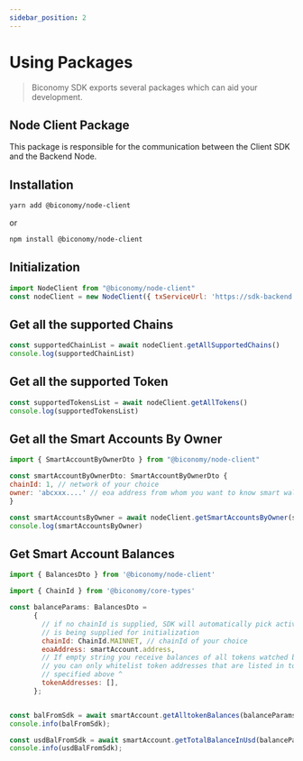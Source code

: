 ```yaml
---
sidebar_position: 2
---
```


# Using Packages

> Biconomy SDK exports several packages which can aid your development.

## Node Client Package

This package is responsible for the communication between the Client SDK and the Backend Node. 

## Installation

```bash
yarn add @biconomy/node-client
```

or

```bash
npm install @biconomy/node-client
```

## Initialization

```js
import NodeClient from "@biconomy/node-client"
const nodeClient = new NodeClient({ txServiceUrl: 'https://sdk-backend.prod.biconomy.io/v1/' })
```

## Get all the supported Chains

```js
const supportedChainList = await nodeClient.getAllSupportedChains()
console.log(supportedChainList)
```

## Get all the supported Token

```js
const supportedTokensList = await nodeClient.getAllTokens()
console.log(supportedTokensList)
```

## Get all the Smart Accounts By Owner

```js
import { SmartAccountByOwnerDto } from "@biconomy/node-client"

const smartAccountByOwnerDto: SmartAccountByOwnerDto {
chainId: 1, // network of your choice
owner: 'abcxxx....' // eoa address from whom you want to know smart wallet address
}

const smartAccountsByOwner = await nodeClient.getSmartAccountsByOwner(smartAccountByOwnerDto)
console.log(smartAccountsByOwner)
```

## Get Smart Account Balances

```js
import { BalancesDto } from '@biconomy/node-client'

import { ChainId } from '@biconomy/core-types'

const balanceParams: BalancesDto =
      {
        // if no chainId is supplied, SDK will automatically pick active one that
        // is being supplied for initialization
        chainId: ChainId.MAINNET, // chainId of your choice
        eoaAddress: smartAccount.address,
        // If empty string you receive balances of all tokens watched by Indexer
        // you can only whitelist token addresses that are listed in token respostory
        // specified above ^
        tokenAddresses: [], 
      };


const balFromSdk = await smartAccount.getAlltokenBalances(balanceParams);
console.info(balFromSdk);

const usdBalFromSdk = await smartAccount.getTotalBalanceInUsd(balanceParams);
console.info(usdBalFromSdk);
```
